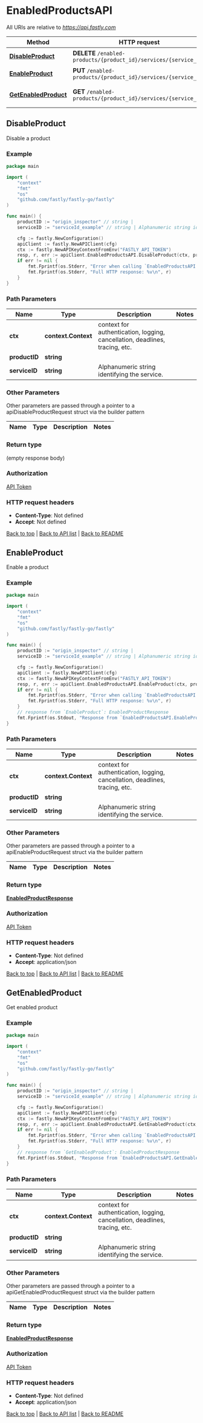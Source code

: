 # EnabledProductsAPI

All URIs are relative to *https://api.fastly.com*

Method | HTTP request | Description
------------- | ------------- | -------------
[**DisableProduct**](EnabledProductsAPI.md#DisableProduct) | **DELETE** `/enabled-products/{product_id}/services/{service_id}` | Disable a product
[**EnableProduct**](EnabledProductsAPI.md#EnableProduct) | **PUT** `/enabled-products/{product_id}/services/{service_id}` | Enable a product
[**GetEnabledProduct**](EnabledProductsAPI.md#GetEnabledProduct) | **GET** `/enabled-products/{product_id}/services/{service_id}` | Get enabled product



## DisableProduct

Disable a product



### Example

```go
package main

import (
    "context"
    "fmt"
    "os"
    "github.com/fastly/fastly-go/fastly"
)

func main() {
    productID := "origin_inspector" // string | 
    serviceID := "serviceId_example" // string | Alphanumeric string identifying the service.

    cfg := fastly.NewConfiguration()
    apiClient := fastly.NewAPIClient(cfg)
    ctx := fastly.NewAPIKeyContextFromEnv("FASTLY_API_TOKEN")
    resp, r, err := apiClient.EnabledProductsAPI.DisableProduct(ctx, productID, serviceID).Execute()
    if err != nil {
        fmt.Fprintf(os.Stderr, "Error when calling `EnabledProductsAPI.DisableProduct`: %v\n", err)
        fmt.Fprintf(os.Stderr, "Full HTTP response: %v\n", r)
    }
}
```

### Path Parameters


Name | Type | Description  | Notes
------------- | ------------- | ------------- | -------------
**ctx** | **context.Context** | context for authentication, logging, cancellation, deadlines, tracing, etc.
**productID** | **string** |  | 
**serviceID** | **string** | Alphanumeric string identifying the service. | 

### Other Parameters

Other parameters are passed through a pointer to a apiDisableProductRequest struct via the builder pattern


Name | Type | Description  | Notes
------------- | ------------- | ------------- | -------------


### Return type

 (empty response body)

### Authorization

[API Token](https://developer.fastly.com/reference/api/#authentication)

### HTTP request headers

- **Content-Type**: Not defined
- **Accept**: Not defined

[Back to top](#) | [Back to API list](../README.md#documentation-for-api-endpoints) | [Back to README](../README.md)


## EnableProduct

Enable a product



### Example

```go
package main

import (
    "context"
    "fmt"
    "os"
    "github.com/fastly/fastly-go/fastly"
)

func main() {
    productID := "origin_inspector" // string | 
    serviceID := "serviceId_example" // string | Alphanumeric string identifying the service.

    cfg := fastly.NewConfiguration()
    apiClient := fastly.NewAPIClient(cfg)
    ctx := fastly.NewAPIKeyContextFromEnv("FASTLY_API_TOKEN")
    resp, r, err := apiClient.EnabledProductsAPI.EnableProduct(ctx, productID, serviceID).Execute()
    if err != nil {
        fmt.Fprintf(os.Stderr, "Error when calling `EnabledProductsAPI.EnableProduct`: %v\n", err)
        fmt.Fprintf(os.Stderr, "Full HTTP response: %v\n", r)
    }
    // response from `EnableProduct`: EnabledProductResponse
    fmt.Fprintf(os.Stdout, "Response from `EnabledProductsAPI.EnableProduct`: %v\n", resp)
}
```

### Path Parameters


Name | Type | Description  | Notes
------------- | ------------- | ------------- | -------------
**ctx** | **context.Context** | context for authentication, logging, cancellation, deadlines, tracing, etc.
**productID** | **string** |  | 
**serviceID** | **string** | Alphanumeric string identifying the service. | 

### Other Parameters

Other parameters are passed through a pointer to a apiEnableProductRequest struct via the builder pattern


Name | Type | Description  | Notes
------------- | ------------- | ------------- | -------------


### Return type

[**EnabledProductResponse**](EnabledProductResponse.md)

### Authorization

[API Token](https://developer.fastly.com/reference/api/#authentication)

### HTTP request headers

- **Content-Type**: Not defined
- **Accept**: application/json

[Back to top](#) | [Back to API list](../README.md#documentation-for-api-endpoints) | [Back to README](../README.md)


## GetEnabledProduct

Get enabled product



### Example

```go
package main

import (
    "context"
    "fmt"
    "os"
    "github.com/fastly/fastly-go/fastly"
)

func main() {
    productID := "origin_inspector" // string | 
    serviceID := "serviceId_example" // string | Alphanumeric string identifying the service.

    cfg := fastly.NewConfiguration()
    apiClient := fastly.NewAPIClient(cfg)
    ctx := fastly.NewAPIKeyContextFromEnv("FASTLY_API_TOKEN")
    resp, r, err := apiClient.EnabledProductsAPI.GetEnabledProduct(ctx, productID, serviceID).Execute()
    if err != nil {
        fmt.Fprintf(os.Stderr, "Error when calling `EnabledProductsAPI.GetEnabledProduct`: %v\n", err)
        fmt.Fprintf(os.Stderr, "Full HTTP response: %v\n", r)
    }
    // response from `GetEnabledProduct`: EnabledProductResponse
    fmt.Fprintf(os.Stdout, "Response from `EnabledProductsAPI.GetEnabledProduct`: %v\n", resp)
}
```

### Path Parameters


Name | Type | Description  | Notes
------------- | ------------- | ------------- | -------------
**ctx** | **context.Context** | context for authentication, logging, cancellation, deadlines, tracing, etc.
**productID** | **string** |  | 
**serviceID** | **string** | Alphanumeric string identifying the service. | 

### Other Parameters

Other parameters are passed through a pointer to a apiGetEnabledProductRequest struct via the builder pattern


Name | Type | Description  | Notes
------------- | ------------- | ------------- | -------------


### Return type

[**EnabledProductResponse**](EnabledProductResponse.md)

### Authorization

[API Token](https://developer.fastly.com/reference/api/#authentication)

### HTTP request headers

- **Content-Type**: Not defined
- **Accept**: application/json

[Back to top](#) | [Back to API list](../README.md#documentation-for-api-endpoints) | [Back to README](../README.md)
